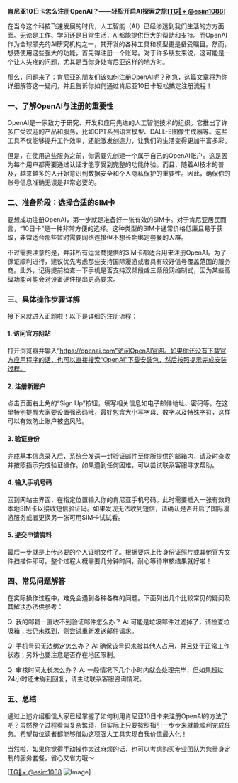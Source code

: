 **肯尼亚10日卡怎么注册OpenAI？——轻松开启AI探索之旅[[TG💪+ @esim1088](https://t.me/s/esim1088)]**

在当今这个科技飞速发展的时代，人工智能（AI）已经渗透到我们生活的方方面面。无论是工作、学习还是日常生活，AI都能提供巨大的帮助和支持。而OpenAI作为全球领先的AI研究机构之一，其开发的各种工具和模型更是备受瞩目。然而，想要使用这些强大的功能，首先得注册一个账号。对于许多朋友来说，这可能是一个让人头疼的问题，尤其是当你身处肯尼亚这样的地方时。

那么，问题来了：肯尼亚的朋友们该如何注册OpenAI呢？别急，这篇文章将为你详细解答这一疑问，并且告诉你如何通过肯尼亚10日卡轻松搞定注册流程！

### 一、了解OpenAI与注册的重要性

OpenAI是一家致力于研究、开发和应用先进的人工智能技术的组织。它推出了许多广受欢迎的产品和服务，比如GPT系列语言模型、DALL-E图像生成器等。这些工具不仅能够提升工作效率，还能激发创造力，让我们的生活变得更加丰富多彩。

但是，在使用这些服务之前，你需要先创建一个属于自己的OpenAI账户。这是因为每个用户都需要通过认证才能享受到完整的功能体验。而且，随着AI技术的普及，越来越多的人开始意识到数据安全和个人隐私保护的重要性。因此，确保你的账号信息准确无误是非常必要的。

### 二、准备阶段：选择合适的SIM卡

要想成功注册OpenAI，第一步就是准备好一张有效的SIM卡。对于肯尼亚居民而言，“10日卡”是一种非常方便的选择。这种类型的SIM卡通常价格低廉且易于获取，非常适合那些暂时需要网络连接但不想长期绑定套餐的人群。

不过需要注意的是，并非所有运营商提供的SIM卡都适合用来注册OpenAI。为了保证顺利进行，建议优先考虑那些支持国际漫游或者具有较好信号覆盖范围的服务商。此外，记得提前检查一下手机是否支持双频段或三频段网络制式，因为某些高级功能可能会对设备硬件提出更高要求。

### 三、具体操作步骤详解

接下来就进入正题啦！以下是详细的注册流程：

#### 1. 访问官方网站
打开浏览器并输入“https://openai.com”访问OpenAI官网。如果你还没有下载官方应用程序的话，也可以直接搜索“OpenAI”下载安装包，然后按照提示完成安装过程。

#### 2. 注册新账户
点击页面右上角的“Sign Up”按钮，填写相关信息如电子邮件地址、密码等。在这里特别提醒大家要设置强密码哦，最好包含大小写字母、数字以及特殊字符，这样可以有效防止账户被盗风险。

#### 3. 验证身份
完成基本信息录入后，系统会发送一封验证邮件至你所提供的邮箱内，请及时查收并按照指示完成验证操作。如果遇到任何困难，可以尝试联系客服寻求帮助。

#### 4. 输入手机号码
回到网站主界面，在指定位置输入你的肯尼亚手机号码。此时需要插入一张有效的本地SIM卡以接收短信验证码。如果发现无法收到短信，请确认是否开启了国际漫游服务或者更换另一张可用SIM卡试试看。

#### 5. 提交申请资料
最后一步就是上传必要的个人证明文件了。根据要求上传身份证照片或其他官方文件扫描件即可。整个过程大概需要几分钟时间，耐心等待审核结果就好啦！

### 四、常见问题解答

在实际操作过程中，难免会遇到各种各样的问题。下面列出几个比较常见的疑问及其解决办法供参考：

Q: 我的邮箱一直收不到验证邮件怎么办？
A: 可能是垃圾邮件过滤掉了，请检查垃圾箱；若仍未找到，则尝试重新发送邮件请求。

Q: 手机号码无法绑定怎么办？
A: 确保该号码未被其他人占用，并且处于正常工作状态；另外也要注意是否存在地区限制。

Q: 审核时间太长怎么办？
A: 一般情况下几个小时内就会处理完毕，但如果超过24小时还未得到回复，请主动联系客服咨询情况。

### 五、总结

通过上述介绍相信大家已经掌握了如何利用肯尼亚10日卡来注册OpenAI的方法了吧？虽然整个过程看似复杂繁琐，但实际上只要按照指引一步步来就能顺利完成任务。希望每位读者都能够借助这项强大工具实现自我价值最大化！

当然啦，如果你觉得手动操作太过麻烦的话，也可以考虑购买专业团队为您量身定制的服务套餐，省心又省力哦～

[[TG💪+ @esim1088](https://t.me/s/esim1088) ![Image](https://i.postimg.cc/4NQfJmqS/Snipaste-2025-05-13-00-14-12.png)]